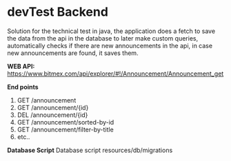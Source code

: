 # devTest Backend
Solution for the technical test in java, the application does a fetch to save the data from the api in the database to later make custom queries, automatically checks if there are new announcements in the api, in case new announcements are found, it saves them.

**WEB API:**
https://www.bitmex.com/api/explorer/#!/Announcement/Announcement_get

**End points**
1. GET /announcement
2. GET /announcement/{id}
3. DEL /announcement/{id}
4. GET /announcement/sorted-by-id
5. GET /announcement/filter-by-title
6. etc..

**Database Script**
Database script resources/db/migrations
